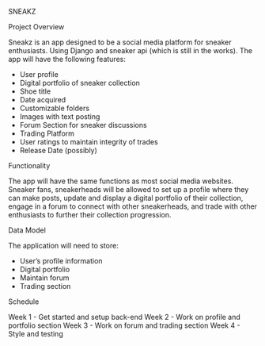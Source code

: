 SNEAKZ

Project Overview

Sneakz is an app designed to be a social media platform for sneaker enthusiasts. Using Django and sneaker api (which is still in the works). The app will have the following features:

- User profile
- Digital portfolio of sneaker collection
- Shoe title
- Date acquired
- Customizable folders
- Images with text posting
- Forum Section for sneaker discussions
- Trading Platform
- User ratings to maintain integrity of trades
- Release Date (possibly)

Functionality

The app will have the same functions as most social media websites.  Sneaker fans, sneakerheads will be allowed to set up a profile where they can make posts, update and display a digital portfolio of their collection, engage in a forum to connect with other sneakerheads, and trade with other enthusiasts to further their collection progression.                                 

Data Model

The application will need to store:
- User’s profile information
- Digital portfolio
- Maintain forum
- Trading section

Schedule

Week 1 - Get started and setup back-end
Week 2 - Work on profile and portfolio section
Week 3 - Work on forum and trading section
Week 4 - Style and testing
